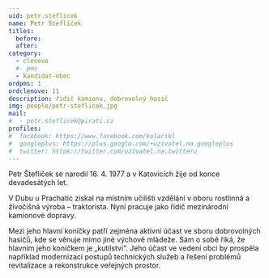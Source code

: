 ```yaml
---
uid: petr.steflicek
name: Petr Šteflíček 
titles:
  before:
  after:
category:
  - clenove
  #- pms
  - kandidat-obec
ordpms: 1
ordclenove: 11
description: řidič kamionu, dobrovolný hasič
img: people/petr-steflicek.jpg 
mail:
#  - petr.steflicek@pirati.cz
profiles:
#  facebook: https://www.facebook.com/kolarikl
#  googleplus: https://plus.google.com/+uzivatel.na.googleplus
#  twitter: https://twitter.com/uzivatel.na.twitteru
---
```


Petr Šteflíček se narodil 16. 4. 1977 a v Katovicích žije od konce devadesátých let.

V Dubu u Prachatic získal na místním učilišti vzdělání v oboru rostlinná a živočišná výroba – traktorista. Nyní pracuje jako řidič mezinárodní kamionové dopravy.

Mezi jeho hlavní koníčky patří zejména aktivní účast ve sboru dobrovolných hasičů, kde se věnuje mimo jiné výchově mládeže. Sám o sobě říká, že hlavním jeho koníčkem je „kutilství“. Jeho účast ve vedení obci by prospěla například modernizaci postupů technických služeb a řešení problémů revitalizace a rekonstrukce veřejných prostor.
